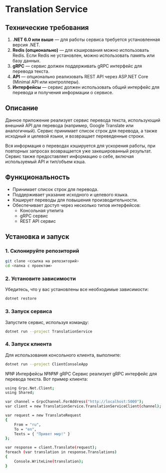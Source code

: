 # Translation Service

## Технические требования

1. **.NET 6.0 или выше** — для работы сервиса требуется установленная версия .NET.
2. **Redis (опционально)** — для кэширования можно использовать Redis. Если Redis не установлен, можно использовать память или базу данных.
3. **gRPC** — сервис должен поддерживать gRPC интерфейс для перевода текста.
4. **API** — опционально реализовать REST API через ASP.NET Core (Minimal API или контроллеры).
5. **Интерфейсы** — сервис должен использовать общий интерфейс для перевода и получения информации о сервисе.

## Описание

Данное приложение реализует сервис перевода текста, использующий внешний API для перевода (например, Google Translate или аналогичный). Сервис принимает список строк для перевода, а также исходный и целевой языки, и возвращает переведенные строки.

Вся информация о переводах кэшируется для ускорения работы, при повторных запросах возвращается уже закешированный результат. Сервис также предоставляет информацию о себе, включая используемый API и тип/объем кэша.

## Функциональность

- Принимает список строк для перевода.
- Поддерживает указание исходного и целевого языка.
- Кэширует переводы для повышения производительности.
- Обеспечивает доступ через несколько типов интерфейсов:
  - Консольная утилита
  - gRPC сервис 
  - REST API сервис 

## Установка и запуск

### 1. Склонируйте репозиторий

```bash
git clone <ссылка на репозиторий>
cd <папка с проектом>
```
### 2. Установите зависимости
Убедитесь, что у вас установлены все необходимые зависимости:

```bash
dotnet restore
```
### 3. Запуск сервиса
Запустите сервис, используя команду:

```bash
dotnet run --project TranslationService
```
### 4. Запуск клиента
Для использования консольного клиента, выполните:

```bash
dotnet run --project ClientConsoleApp
```
№№ Интерфейсы
№№№ gRPC
Сервис реализует gRPC интерфейс для перевода текста. Вот пример клиента:

```bash
using Grpc.Net.Client;
using Shared;

var channel = GrpcChannel.ForAddress("http://localhost:5000");
var client = new TranslationService.TranslationServiceClient(channel);

var request = new TranslateRequest
{
    From = "ru",
    To = "en",
    Texts = { "Привет мир!" }
};

var response = client.Translate(request);
foreach (var translation in response.Translations)
{
    Console.WriteLine(translation);
}
```
